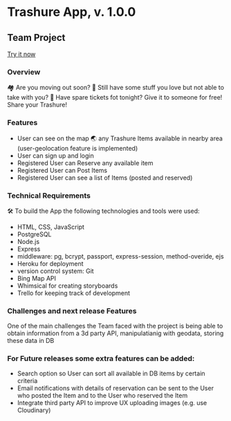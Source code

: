 # Trashure App, v. 1.0.0

## Team Project

[Try it now](https://trashure.herokuapp.com/)

### Overview

🏘 Are you moving out soon?
🚚 Still have some stuff you love but not able to take with you?
🎫 Have spare tickets fot tonight? Give it to someone for free!
Share your Trashure!

### Features

- User can see on the map 🌏 any Trashure Items available in nearby area (user-geolocation feature is implemented)
- User can sign up and login
- Registered User can Reserve any available item
- Registered User can Post Items
- Registered User can see a list of Items (posted and reserved)

### Technical Requirements

🛠 To build the App the following technologies and tools were used:

- HTML, CSS, JavaScript
- PostgreSQL
- Node.js
- Express
- middleware: pg, bcrypt, passport, express-session, method-overide, ejs
- Heroku for deployment
- version control system: Git
- Bing Map API
- Whimsical for creating storyboards
- Trello for keeping track of development

### Challenges and next release Features

One of the main challenges the Team faced with the project is being able to obtain information from a 3d party API, manipulatianig with geodata, storing these data in DB

### For Future releases some extra features can be added:

- Search option so User can sort all available in DB items by certain criteria
- Email notifications with details of reservation can be sent to the User who posted the Item and to the User who reserved the Item
- Integrate third party API to improve UX uploading images (e.g. use Cloudinary)
